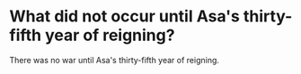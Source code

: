 # What did not occur until Asa's thirty-fifth year of reigning?

There was no war until Asa's thirty-fifth year of reigning. 